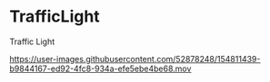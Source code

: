 # TrafficLight
Traffic Light 

https://user-images.githubusercontent.com/52878248/154811439-b9844167-ed92-4fc8-934a-efe5ebe4be68.mov

